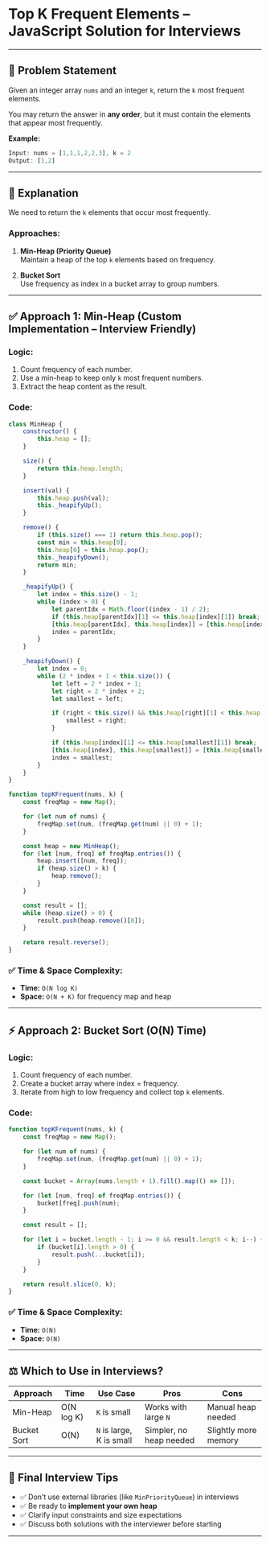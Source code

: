 
# Top K Frequent Elements – JavaScript Solution for Interviews

---

## 🧩 Problem Statement

Given an integer array `nums` and an integer `k`, return the `k` most frequent elements.

You may return the answer in **any order**, but it must contain the elements that appear most frequently.

**Example:**
```js
Input: nums = [1,1,1,2,2,3], k = 2  
Output: [1,2]
```

---

## 🧠 Explanation

We need to return the `k` elements that occur most frequently.

### Approaches:

1. **Min-Heap (Priority Queue)**  
   Maintain a heap of the top `k` elements based on frequency.

2. **Bucket Sort**  
   Use frequency as index in a bucket array to group numbers.

---

## ✅ Approach 1: Min-Heap (Custom Implementation – Interview Friendly)

### Logic:
1. Count frequency of each number.
2. Use a min-heap to keep only `k` most frequent numbers.
3. Extract the heap content as the result.

### Code:
```javascript
class MinHeap {
    constructor() {
        this.heap = [];
    }

    size() {
        return this.heap.length;
    }

    insert(val) {
        this.heap.push(val);
        this._heapifyUp();
    }

    remove() {
        if (this.size() === 1) return this.heap.pop();
        const min = this.heap[0];
        this.heap[0] = this.heap.pop();
        this._heapifyDown();
        return min;
    }

    _heapifyUp() {
        let index = this.size() - 1;
        while (index > 0) {
            let parentIdx = Math.floor((index - 1) / 2);
            if (this.heap[parentIdx][1] <= this.heap[index][1]) break;
            [this.heap[parentIdx], this.heap[index]] = [this.heap[index], this.heap[parentIdx]];
            index = parentIdx;
        }
    }

    _heapifyDown() {
        let index = 0;
        while (2 * index + 1 < this.size()) {
            let left = 2 * index + 1;
            let right = 2 * index + 2;
            let smallest = left;

            if (right < this.size() && this.heap[right][1] < this.heap[left][1]) {
                smallest = right;
            }

            if (this.heap[index][1] <= this.heap[smallest][1]) break;
            [this.heap[index], this.heap[smallest]] = [this.heap[smallest], this.heap[index]];
            index = smallest;
        }
    }
}

function topKFrequent(nums, k) {
    const freqMap = new Map();

    for (let num of nums) {
        freqMap.set(num, (freqMap.get(num) || 0) + 1);
    }

    const heap = new MinHeap();
    for (let [num, freq] of freqMap.entries()) {
        heap.insert([num, freq]);
        if (heap.size() > k) {
            heap.remove();
        }
    }

    const result = [];
    while (heap.size() > 0) {
        result.push(heap.remove()[0]);
    }

    return result.reverse();
}
```

### ✅ Time & Space Complexity:
- **Time:** `O(N log K)`
- **Space:** `O(N + K)` for frequency map and heap

---

## ⚡️ Approach 2: Bucket Sort (O(N) Time)

### Logic:
1. Count frequency of each number.
2. Create a bucket array where index = frequency.
3. Iterate from high to low frequency and collect top `k` elements.

### Code:
```javascript
function topKFrequent(nums, k) {
    const freqMap = new Map();

    for (let num of nums) {
        freqMap.set(num, (freqMap.get(num) || 0) + 1);
    }

    const bucket = Array(nums.length + 1).fill().map(() => []);

    for (let [num, freq] of freqMap.entries()) {
        bucket[freq].push(num);
    }

    const result = [];

    for (let i = bucket.length - 1; i >= 0 && result.length < k; i--) {
        if (bucket[i].length > 0) {
            result.push(...bucket[i]);
        }
    }

    return result.slice(0, k);
}
```

### ✅ Time & Space Complexity:
- **Time:** `O(N)`
- **Space:** `O(N)`

---

## ⚖️ Which to Use in Interviews?

| Approach      | Time       | Use Case                  | Pros                     | Cons                    |
|---------------|------------|---------------------------|--------------------------|-------------------------|
| Min-Heap      | O(N log K) | `K` is small               | Works with large `N`     | Manual heap needed      |
| Bucket Sort   | O(N)       | `N` is large, K is small   | Simpler, no heap needed  | Slightly more memory    |

---

## 🚀 Final Interview Tips

- ✅ Don’t use external libraries (like `MinPriorityQueue`) in interviews
- ✅ Be ready to **implement your own heap**
- ✅ Clarify input constraints and size expectations
- ✅ Discuss both solutions with the interviewer before starting

---
